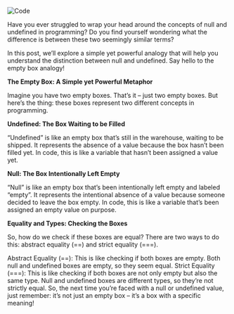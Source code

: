 ![Code](https://agunechembaekene.wordpress.com/wp-content/uploads/2024/12/code_20241229_200319_via_10015_io.png?w=1024)

Have you ever struggled to wrap your head around the concepts of null and undefined in programming? Do you find yourself wondering what the difference is between these two seemingly similar terms?

In this post, we’ll explore a simple yet powerful analogy that will help you understand the distinction between null and undefined. Say hello to the empty box analogy!

**The Empty Box: A Simple yet Powerful Metaphor**

Imagine you have two empty boxes. That’s it – just two empty boxes. But here’s the thing: these boxes represent two different concepts in programming.

**Undefined: The Box Waiting to be Filled**

“Undefined” is like an empty box that’s still in the warehouse, waiting to be shipped. It represents the absence of a value because the box hasn’t been filled yet. In code, this is like a variable that hasn’t been assigned a value yet.

**Null: The Box Intentionally Left Empty**

“Null” is like an empty box that’s been intentionally left empty and labeled “empty”. It represents the intentional absence of a value because someone decided to leave the box empty. In code, this is like a variable that’s been assigned an empty value on purpose.

**Equality and Types: Checking the Boxes**

So, how do we check if these boxes are equal? There are two ways to do this: abstract equality (==) and strict equality (===).

Abstract Equality (==): This is like checking if both boxes are empty. Both null and undefined boxes are empty, so they seem equal.
Strict Equality (===): This is like checking if both boxes are not only empty but also the same type. Null and undefined boxes are different types, so they’re not strictly equal.
So, the next time you’re faced with a null or undefined value, just remember: it’s not just an empty box – it’s a box with a specific meaning!
